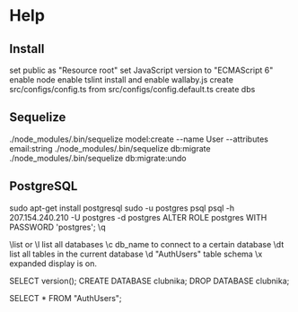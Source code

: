 # Help

## Install
set public as "Resource root"
set JavaScript version to "ECMAScript 6"
enable node
enable tslint
install and enable wallaby.js
create src/configs/config.ts from src/configs/config.default.ts 
create dbs

## Sequelize
./node_modules/.bin/sequelize model:create --name User --attributes email:string
./node_modules/.bin/sequelize db:migrate
./node_modules/.bin/sequelize db:migrate:undo

## PostgreSQL
sudo apt-get install postgresql
sudo -u postgres psql
psql -h 207.154.240.210 -U postgres -d postgres
ALTER ROLE postgres WITH PASSWORD 'postgres';
\q

\list or \l list all databases
\c db_name to connect to a certain database
\dt list all tables in the current database
\d "AuthUsers" table schema
\x expanded display is on.

SELECT version();
CREATE DATABASE clubnika;
DROP DATABASE clubnika;

SELECT * FROM "AuthUsers";
